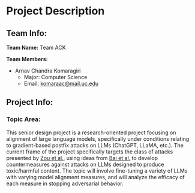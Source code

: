 # Project Description #
## Team Info: ##
**Team Name:** Team ACK

**Team Members:**
- Arnav Chandra Komaragiri
	- Major: Computer Science
	- Email: komaraac@mail.uc.edu
## Project Info: ##
### Topic Area: ###
This senior design project is a research-oriented project focusing on alignment of large language models, specifically under conditions relating to gradient-based postfix attacks on LLMs (ChatGPT, LLaMA, etc.). The current frame of the project specifically targets the class of attacks presented by [Zou et al.](https://arxiv.org/abs/2307.15043), using ideas from [Bai et al.](https://arxiv.org/abs/2212.08073) to develop countermeasures against attacks on LLMs designed to produce toxic/harmful content. The topic will involve fine-tuning a variety of LLMs with varying model alignment measures, and will analyze the efficacy of each measure in stopping adversarial behavior.
